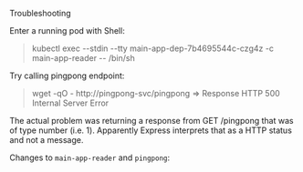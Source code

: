 Troubleshooting

Enter a running pod with Shell:
> kubectl exec --stdin --tty main-app-dep-7b4695544c-czg4z -c main-app-reader -- /bin/sh

Try calling pingpong endpoint:
> wget -qO - http://pingpong-svc/pingpong => Response HTTP 500 Internal Server Error

The actual problem was returning a response from GET /pingpong that was of type number (i.e. 1). Apparently Express interprets that as a HTTP status and not a message.

Changes to `main-app-reader` and `pingpong`:
